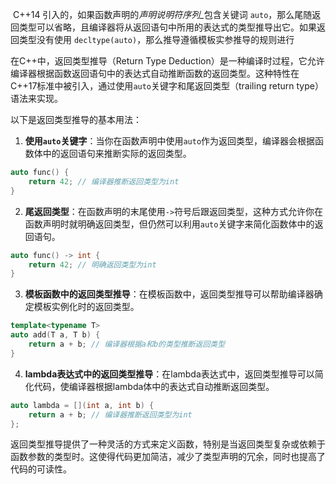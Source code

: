 C++14 引入的，如果函数声明的*声明说明符序列_*﻿包含关键词 `auto`，那么尾随返回类型可以省略，且编译器将从返回语句中所用的表达式的类型推导出它。如果返回类型没有使用 `decltype(auto)`，那么推导遵循模板实参推导的规则进行

在C++中，返回类型推导（Return Type Deduction）是一种编译时过程，它允许编译器根据函数返回语句中的表达式自动推断函数的返回类型。这种特性在C++17标准中被引入，通过使用`auto`关键字和尾返回类型（trailing return type）语法来实现。

以下是返回类型推导的基本用法：

1. **使用`auto`关键字**：当你在函数声明中使用`auto`作为返回类型，编译器会根据函数体中的返回语句来推断实际的返回类型。

```cpp
auto func() {
    return 42; // 编译器推断返回类型为int
}
```

2. **尾返回类型**：在函数声明的末尾使用`->`符号后跟返回类型，这种方式允许你在函数声明时就明确返回类型，但仍然可以利用`auto`关键字来简化函数体中的返回语句。

```cpp
auto func() -> int {
    return 42; // 明确返回类型为int
}
```

3. **模板函数中的返回类型推导**：在模板函数中，返回类型推导可以帮助编译器确定模板实例化时的返回类型。

```cpp
template<typename T>
auto add(T a, T b) {
    return a + b; // 编译器根据a和b的类型推断返回类型
}
```

4. **lambda表达式中的返回类型推导**：在lambda表达式中，返回类型推导可以简化代码，使编译器根据lambda体中的表达式自动推断返回类型。

```cpp
auto lambda = [](int a, int b) {
    return a + b; // 编译器推断返回类型为int
};
```

返回类型推导提供了一种灵活的方式来定义函数，特别是当返回类型复杂或依赖于函数参数的类型时。这使得代码更加简洁，减少了类型声明的冗余，同时也提高了代码的可读性。